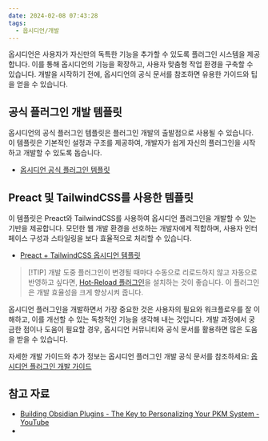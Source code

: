 ```yaml
---
date: 2024-02-08 07:43:28
tags:
  - 옵시디언/개발
---
```

옵시디언은 사용자가 자신만의 독특한 기능을 추가할 수 있도록 플러그인 시스템을 제공합니다. 이를 통해 옵시디언의 기능을 확장하고, 사용자 맞춤형 작업 환경을 구축할 수 있습니다. 개발을 시작하기 전에, 옵시디언의 공식 문서를 참조하면 유용한 가이드와 팁을 얻을 수 있습니다.

## 공식 플러그인 개발 템플릿
옵시디언의 공식 플러그인 템플릿은 플러그인 개발의 출발점으로 사용될 수 있습니다. 이 템플릿은 기본적인 설정과 구조를 제공하여, 개발자가 쉽게 자신의 플러그인을 시작하고 개발할 수 있도록 돕습니다.
- [옵시디언 공식 플러그인 템플릿](https://github.com/obsidianmd/obsidian-sample-plugin)

## Preact 및 TailwindCSS를 사용한 템플릿
이 템플릿은 Preact와 TailwindCSS를 사용하여 옵시디언 플러그인을 개발할 수 있는 기반을 제공합니다. 모던한 웹 개발 환경을 선호하는 개발자에게 적합하며, 사용자 인터페이스 구성과 스타일링을 보다 효율적으로 처리할 수 있습니다.
- [Preact + TailwindCSS 옵시디언 템플릿](https://github.com/ordidxzero/obsidian-preact-template)

> [!TIP] 개발 도중 플러그인이 변경될 때마다 수동으로 리로드하지 않고 자동으로 반영하고 싶다면, [Hot-Reload 플러그인](https://github.com/pjeby/hot-reload)을 설치하는 것이 좋습니다. 이 플러그인은 개발 효율성을 크게 향상시켜 줍니다.

옵시디언 플러그인을 개발하면서 가장 중요한 것은 사용자의 필요와 워크플로우를 잘 이해하고, 이를 개선할 수 있는 독창적인 기능을 생각해 내는 것입니다. 개발 과정에서 궁금한 점이나 도움이 필요할 경우, 옵시디언 커뮤니티와 공식 문서를 활용하면 많은 도움을 받을 수 있습니다.

자세한 개발 가이드와 추가 정보는 옵시디언 플러그인 개발 공식 문서를 참조하세요: [옵시디언 플러그인 개발 가이드](https://docs.obsidian.md/Plugins/Getting+started/Build+a+plugin)

## 참고 자료
- [Building Obsidian Plugins - The Key to Personalizing Your PKM System - YouTube](https://www.youtube.com/watch?v=QuuXM1Nbqxc)
- 
